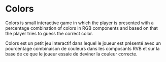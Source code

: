 # Colors

Colors is small interactive game in which the player is presented with a percentage
combination of colors in RGB components and based on that the player tries to guess
the correct color.

Colors est un petit jeu interactif dans lequel le joueur est présenté avec un pourcentage
combinaison de couleurs dans les composants RVB et sur la base de ce que le joueur essaie de deviner
la couleur correcte.
